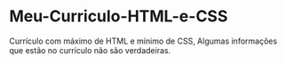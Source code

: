 # Meu-Curriculo-HTML-e-CSS
Currículo com máximo de HTML e mínimo de CSS, Algumas informações que estão no currículo não são verdadeiras.
